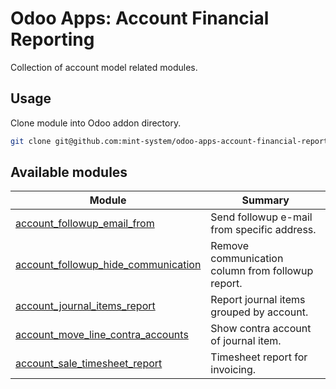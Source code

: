 # Odoo Apps: Account Financial Reporting

Collection of account model related modules.

## Usage

Clone module into Odoo addon directory.

```bash
git clone git@github.com:mint-system/odoo-apps-account-financial-reporting.git ./addons/account_finanical_reporting
```

## Available modules

| Module | Summary |
| --- | --- |
| [account_followup_email_from](account_followup_email_from) |         Send followup e-mail from specific address. |
| [account_followup_hide_communication](account_followup_hide_communication) |         Remove communication column from followup report. |
| [account_journal_items_report](account_journal_items_report) |         Report journal items grouped by account. |
| [account_move_line_contra_accounts](account_move_line_contra_accounts) |         Show contra account of journal item. |
| [account_sale_timesheet_report](account_sale_timesheet_report) |         Timesheet report for invoicing. |
